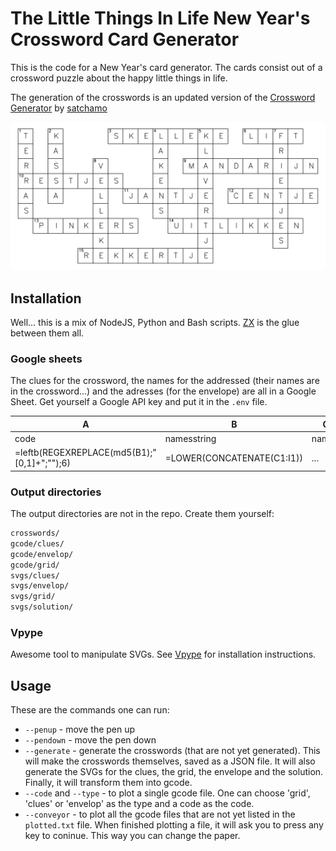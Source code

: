 # The Little Things In Life New Year's Crossword Card Generator

This is the code for a New Year's card generator. The cards consist out of a crossword puzzle about the happy little things in life.

The generation of the crosswords is an updated version of the [Crossword Generator](https://github.com/satchamo/Crossword-Generator/tree/master/crossword) by [satchamo](https://github.com/satchamo)

![An example of a generated crossword](./example.svg "Crossword")

## Installation

Well... this is a mix of NodeJS, Python and Bash scripts. [ZX](https://google.github.io/zx/) is the glue between them all.

### Google sheets

The clues for the crossword, the names for the addressed (their names are in the crossword...) and the adresses (for the envelope) are all in a Google Sheet. Get yourself a Google API key and put it in the `.env` file.

| A | B | C | D | E | F | G | H | I | J | K | L | M |
|---|---|---|---|---|---|---|---|---|---|---|---|---|
| code | namesstring | name1 | name2 | name3 | name4 | name5 |  |  | addressline1 | addressline2 | addressline3 | addressline4 |
| =leftb(REGEXREPLACE(md5(B1);"[0,1]+";"");6) | =LOWER(CONCATENATE(C1:I1)) | ... | ... | ... | ... | ... | ... | ... | ... | ... | ... | ... |

### Output directories

The output directories are not in the repo. Create them yourself:

```bash
crosswords/
gcode/clues/
gcode/envelop/
gcode/grid/
svgs/clues/
svgs/envelop/
svgs/grid/
svgs/solution/
```

### Vpype

Awesome tool to manipulate SVGs. See [Vpype](https://vpype.readthedocs.io/en/latest/install.html) for installation instructions.

## Usage

These are the commands one can run:

- `--penup` - move the pen up
- `--pendown` - move the pen down
- `--generate` - generate the crosswords (that are not yet generated). This will make the crosswords themselves, saved as a JSON file. It will also generate the SVGs for the clues, the grid, the envelope and the solution. Finally, it will transform them into gcode.
- `--code` and `--type` - to plot a single gcode file. One can choose 'grid', 'clues' or 'envelop' as the type and a code as the code.
- `--conveyor` - to plot all the gcode files that are not yet listed in the `plotted.txt` file. When finished plotting a file, it will ask you to press any key to coninue. This way you can change the paper.
